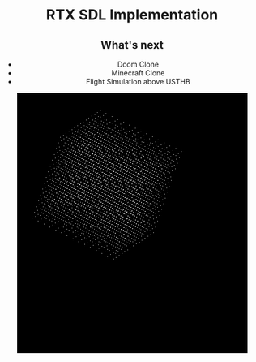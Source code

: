 <div align="center">
  <h1>RTX SDL Implementation</h1>
  
  <h2>What's next</h2>
  <ul>
    <li>Doom Clone</li>
    <li>Minecraft Clone</li>
    <li>Flight Simulation above USTHB</li>
  </ul>
  
  <img src="https://github.com/zaqks/SDL_3D_Projection/blob/main/docs/Screenshot%20from%202024-01-17%2021-05-22.png"></img>
</div>
